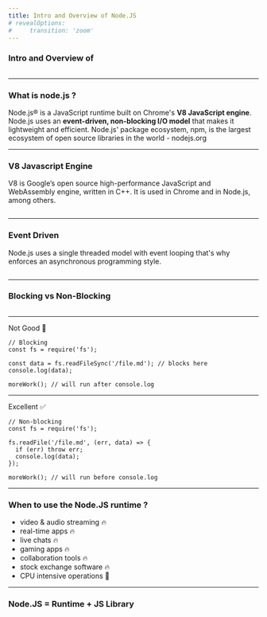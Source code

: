 ```yaml
---
title: Intro and Overview of Node.JS
# revealOptions:
#     transition: 'zoom'
---
```


### Intro and Overview of

<img data-src="https://upload.wikimedia.org/wikipedia/commons/thumb/d/d9/Node.js_logo.svg/590px-Node.js_logo.svg.png" class="img-reset" style="width: 400px">

---

### What is node.js ?

Node.js® is a JavaScript runtime built on Chrome's <strong>V8 JavaScript engine</strong>. Node.js uses an <strong>event-driven, non-blocking I/O model</strong> that makes it lightweight and efficient. Node.js' package ecosystem, npm, is the largest ecosystem of open source libraries in the world - nodejs.org

---

### V8 Javascript Engine

V8 is Google’s open source high-performance JavaScript and WebAssembly engine, written in C++. It is used in Chrome and in Node.js, among others.

<img data-src="https://upload.wikimedia.org/wikipedia/commons/thumb/3/3f/V8_JavaScript_engine_logo_2.svg/1200px-V8_JavaScript_engine_logo_2.svg.png" class="img-reset" style="width: 300px;">

---

### Event Driven

Node.js uses a single threaded model with event looping that's why enforces an asynchronous programming style.

<img data-src="https://miro.medium.com/max/2932/0*X7Z0k20cwHHi8UOI.png" class="img-reset" style="width: 600px" />

---

### Blocking vs Non-Blocking

<img data-src="https://miro.medium.com/max/2494/1*7yyXXq1Z5UP4-ePuxOMZ6Q.png" />

---

Not Good 🚫

```
// Blocking
const fs = require('fs');

const data = fs.readFileSync('/file.md'); // blocks here
console.log(data);

moreWork(); // will run after console.log
```

---

Excellent ✅

```
// Non-blocking
const fs = require('fs');

fs.readFile('/file.md', (err, data) => {
  if (err) throw err;
  console.log(data);
});

moreWork(); // will run before console.log
```

---

### When to use the Node.JS runtime ?

<ul>
  <li class="fragment fade-in-then-semi-out">video & audio streaming 🔥</li>
  <li class="fragment fade-in-then-semi-out">real-time apps 🔥</li>
  <li class="fragment fade-in-then-semi-out">live chats 🔥</li>
  <li class="fragment fade-in-then-semi-out">gaming apps 🔥</li>
  <li class="fragment fade-in-then-semi-out">collaboration tools 🔥</li>
  <li class="fragment fade-in-then-semi-out">stock exchange software 🔥</li>
  <li class="fragment fade-in-then-semi-out">CPU intensive operations 💩</li>
</ul>

---

### Node.JS = Runtime + JS Library